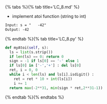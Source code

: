 {% tabs %}{% tab title='LC_8.md' %}

* implement atoi function (string to int)

```txt
Input: s = "   -42"
Output: -42
```

{% endtab %}{% tab title='LC_8.py' %}

```py
def myAtoi(self, s):
  ls = list(s.strip())
  if len(ls) == 0: return 0
  sign = -1 if ls[0] == '-' else 1
  if ls[0] in ['-','+'] : del ls[0]
  ret, i = 0, 0
  while i < len(ls) and ls[i].isdigit() :
    ret = ret * 10 + int(ls[i])
    i += 1
  return max(-2**31, min(sign * ret,2**31-1))
```

{% endtab %}{% endtabs %}
